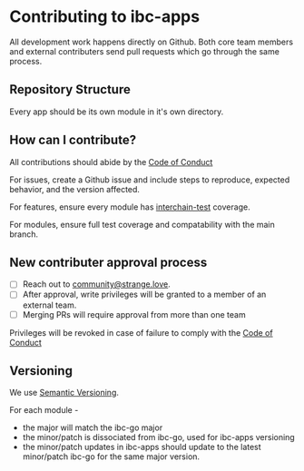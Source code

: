 # Contributing to ibc-apps

All development work happens directly on Github.  Both core team members and external contributers send pull requests which go through the same process.

## Repository Structure

Every app should be its own module in it's own directory.


## How can I contribute?

All contributions should abide by the [Code of Conduct](../CODE_OF_CONDUCT.md)

For issues, create a Github issue and include steps to reproduce, expected behavior, and the version affected.

For features, ensure every module has [interchain-test](https://github.com/strangelove-ventures/interchaintest) coverage.

For modules, ensure full test coverage and compatability with the main branch.


## New contributer approval process

- [ ] Reach out to community@strange.love.  
- [ ] After approval, write privileges will be granted to a member of an external team.
- [ ] Merging PRs will require approval from more than one team

Privileges will be revoked in case of failure to comply with the [Code of Conduct](../CODE_OF_CONDUCT.md)


## Versioning

We use [Semantic Versioning](https://semver.org/spec/v2.0.0.html).

For each module -

- the major will match the ibc-go major
- the minor/patch is dissociated from ibc-go, used for ibc-apps versioning
- the minor/patch updates in ibc-apps should update to the latest minor/patch ibc-go for the same major version.

